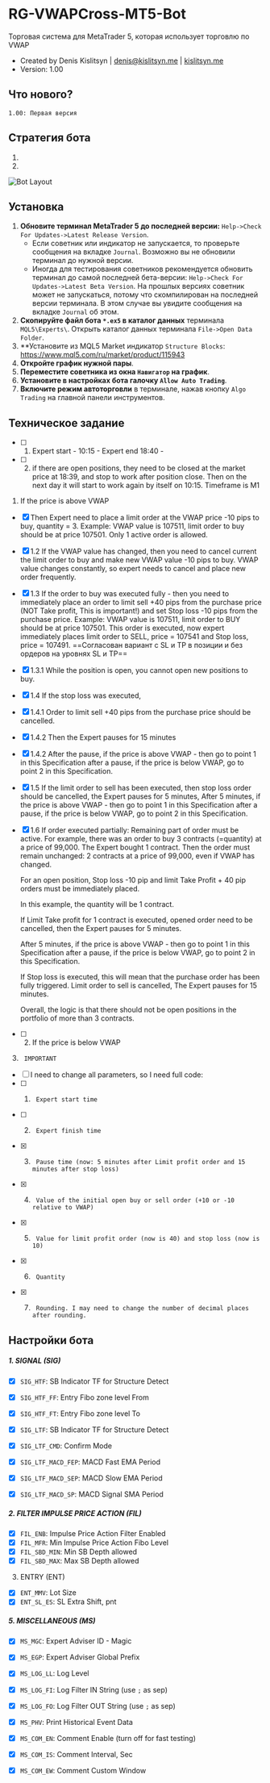 # RG-VWAPCross-MT5-Bot
Торговая система для MetaTrader 5, которая использует торговлю по VWAP

* Created by Denis Kislitsyn | denis@kislitsyn.me | [kislitsyn.me](https://kislitsyn.me)
* Version: 1.00

## Что нового?
```
1.00: Первая версия
```

## Стратегия бота

1.
2.

![Bot Layout](img/UM001.%20Layout.png)

## Установка

1. **Обновите терминал MetaTrader 5 до последней версии:** `Help->Check For Updates->Latest Release Version`. 
    - Если советник или индикатор не запускается, то проверьте сообщения на вкладке `Journal`. Возможно вы не обновили терминал до нужной версии.
    - Иногда для тестирования советников рекомендуется обновить терминал до самой последней бета-версии: `Help->Check For Updates->Latest Beta Version`. На прошлых версиях советник может не запускаться, потому что скомпилирован на последней версии терминала. В этом случае вы увидите сообщения на вкладке `Journal` об этом.
2. **Скопируйте файл бота `*.ex5` в каталог данных** терминала `MQL5\Experts\`. Открыть каталог данных терминала `File->Open Data Folder`.
3. **Установите из MQL5 Market индикатор `Structure Blocks`: https://www.mql5.com/ru/market/product/115943
8. **Откройте график нужной пары**.
9. **Переместите советника из окна `Навигатор` на график**.
10. **Установите в настройках бота галочку `Allow Auto Trading`**.
11. **Включите режим автоторговли** в терминале, нажав кнопку `Algo Trading` на главной панели инструментов.


## Техническое задание
- [ ] 1. Expert start - 10:15 - Expert end 18:40 - 
- [ ] 2. if there are open positions, they need to be closed at the market price at 18:39, and stop to work after position close. Then on the next day it will start to work again by itself on 10:15.
Timeframe is M1


1. If the price is above VWAP

- [x] Then Expert need to place a limit order at the VWAP price -10 pips to buy, quantity = 3.
    Example: VWAP value is 107511, limit order to buy should be at price 107501.
    Only 1 active order is allowed.

- [x] 1.2 If the VWAP value has changed, then you need to cancel current the limit order to buy and make new VWAP value -10 pips to buy. VWAP value changes constantly, so expert needs to cancel and place new order frequently.

- [x] 1.3 If the order to buy was executed fully - then you need to immediately place an order to limit sell +40 pips from the purchase price (NOT Take profit, This is important!) and set Stop loss -10 pips from the purchase price. 
    Example: VWAP value is 107511, limit order to BUY should be at price 107501.
    This order is executed, now expert immediately places limit order to SELL, price = 107541 and Stop loss, price = 107491.
    ==Согласован вариант с SL и TP в позиции и без ордеров на уровнях SL и TP==

- [x]  1.3.1 While the position is open, you cannot open new positions to buy.

- [x] 1.4 If the stop loss was executed,

- [x] 1.4.1 Order to limit sell +40 pips from the purchase price should be cancelled.

- [x] 1.4.2 Then the Expert pauses for 15 minutes

- [x] 1.4.2 After the pause, if the price is above VWAP - then go to point 1 in this Specification after a pause, if the price is below VWAP, go to point 2 in this Specification.

 
- [x] 1.5 If the limit order to sell has been executed, then stop loss order should be cancelled, the Expert pauses for 5 minutes,
    After 5 minutes, if the price is above VWAP - then go to point 1 in this Specification after a pause, if the price is below VWAP, go to point 2 in this Specification.

- [x] 1.6 If order executed partially:
    Remaining part of order must be active.
    For example, there was an order to buy 3 contracts (=quantity) at a price of 99,000.
    The Expert bought 1 contract.
    Then the order must remain unchanged: 2 contracts at a price of 99,000, even if VWAP has changed.

    For an open position, Stop loss -10 pip and limit Take Profit + 40 pip orders must be immediately placed.

    In this example, the quantity will be 1 contract.
    
    If Limit Take profit for 1 contract is executed, opened order need to be cancelled, then the Expert pauses for 5 minutes.
    
    After 5 minutes, if the price is above VWAP - then go to point 1 in this Specification after a pause, if the price is below VWAP, go to point 2 in this Specification.
    
    If Stop loss is executed, this will mean that the purchase order has been fully triggered. Limit order to sell is cancelled, The Expert pauses for 15 minutes.

 

    Overall, the logic is that there should not be open positions in the portfolio of more than 3 contracts.

 

 

- [ ] 2. If the price is below VWAP
 

3.      IMPORTANT

- [ ] I need to change all parameters, so I need full code:
- [ ] 1.      Expert start time
- [ ] 2.      Expert finish time
- [x] 3.      Pause time (now: 5 minutes after Limit profit order and 15 minutes after stop loss)
- [x] 4.      Value of the initial open buy or sell order (+10 or -10 relative to VWAP)
- [x] 5.      Value for limit profit order (now is 40) and stop loss (now is 10)
- [x] 6.      Quantity
- [x] 7.      Rounding. I may need to change the number of decimal places after rounding.


## Настройки бота

##### 1. SIGNAL (SIG)
- [x] `SIG_HTF`: SB Indicator TF for Structure Detect
- [x] `SIG_HTF_FF`: Entry Fibo zone level From
- [x] `SIG_HTF_FT`: Entry Fibo zone level To

- [x] `SIG_LTF`: SB Indicator TF for Structure Detect
- [x] `SIG_LTF_CMD`: Confirm Mode
- [x] `SIG_LTF_MACD_FEP`: MACD Fast EMA Period
- [x] `SIG_LTF_MACD_SEP`: MACD Slow EMA Period
- [x] `SIG_LTF_MACD_SP`: MACD Signal SMA Period

##### 2. FILTER IMPULSE PRICE ACTION (FIL)
- [x] `FIL_ENB`: Impulse Price Action Filter Enabled
- [x] `FIL_MFR`: Min Impulse Price Action Fibo Level
- [x] `FIL_SBD_MIN`: Min SB Depth allowed
- [x] `FIL_SBD_MAX`: Max SB Depth allowed

3. ENTRY (ENT)
- [x] `ENT_MMV`: Lot Size
- [x] `ENT_SL_ES`: SL Extra Shift, pnt

##### 5. MISCELLANEOUS (MS)
- [x] `MS_MGC`: Expert Adviser ID - Magic
- [x] `MS_EGP`: Expert Adviser Global Prefix
- [x] `MS_LOG_LL`: Log Level
- [x] `MS_LOG_FI`: Log Filter IN String (use `;` as sep)
- [x] `MS_LOG_FO`: Log Filter OUT String (use `;` as sep)
- [x] `MS_PHV`: Print Historical Event Data
- [x] `MS_COM_EN`: Comment Enable (turn off for fast testing)
- [x] `MS_COM_IS`: Comment Interval, Sec
- [x] `MS_COM_EW`: Comment Custom Window


